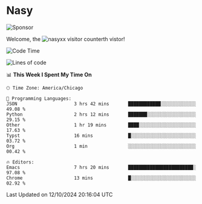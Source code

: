 # Nasy

<!--
<p align="center">
<img height="200" src="https://github-readme-stats.vercel.app/api?username=nasyxx&count_private=true&show_icons=true&theme=dracula&include_all_commits=true"/>
<img height="200" src="https://github-readme-stats.vercel.app/api/top-langs/?username=nasyxx&theme=dracula&hide=html,jupyter+notebook&count_private=true&show_icons=true"/>
</p>

  
----------------
-->

![Sponsor](https://img.shields.io/static/v1.svg?label=Sponsor&message=%E2%9D%A4&logo=GitHub&style=flat&color=pink)
 
Welcome, the ![nasyxx visitor counter](https://count.getloli.com/get/@nasyxx?theme=rule34)th vistor!
 
<!--START_SECTION:waka-->
![Code Time](http://img.shields.io/badge/Code%20Time-4%2C696%20hrs%2054%20mins-blue)

![Lines of code](https://img.shields.io/badge/From%20Hello%20World%20I%27ve%20Written-6.3%20million%20lines%20of%20code-blue)

📊 **This Week I Spent My Time On** 

```text
🕑︎ Time Zone: America/Chicago

💬 Programming Languages: 
JSON                     3 hrs 42 mins       ████████████░░░░░░░░░░░░░   49.08 % 
Python                   2 hrs 12 mins       ███████░░░░░░░░░░░░░░░░░░   29.15 % 
Other                    1 hr 19 mins        ████░░░░░░░░░░░░░░░░░░░░░   17.63 % 
Typst                    16 mins             █░░░░░░░░░░░░░░░░░░░░░░░░   03.72 % 
Org                      1 min               ░░░░░░░░░░░░░░░░░░░░░░░░░   00.42 % 

🔥 Editors: 
Emacs                    7 hrs 20 mins       ████████████████████████░   97.08 % 
Chrome                   13 mins             █░░░░░░░░░░░░░░░░░░░░░░░░   02.92 % 
```


 Last Updated on 12/10/2024 20:16:04 UTC
<!--END_SECTION:waka-->

<!-- ![visitors](https://visitor-badge.laobi.icu/badge?page_id=nasyxx.nasyxx) -->
